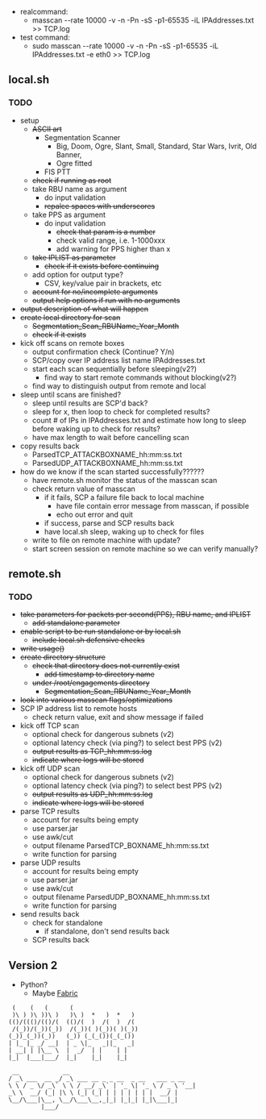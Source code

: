 * realcommand:
    *  masscan --rate 10000 -v -n -Pn -sS -p1-65535 -iL IPAddresses.txt >> TCP.log
* test command: 
    * sudo masscan --rate 10000 -v -n -Pn -sS -p1-65535 -iL IPAddresses.txt -e eth0 >> TCP.log

## local.sh
### TODO
* setup
    * ~~ASCII art~~
        * Segmentation Scanner
            * Big, Doom, Ogre, Slant, Small, Standard, Star Wars, Ivrit, Old Banner, 
            * Ogre fitted
        * FIS PTT
    * ~~check if running as root~~
    * take RBU name as argument
        * do input validation
        * ~~repalce spaces with underscores~~
    * take PPS as argument
        * do input validation
            * ~~check that param is a number~~
            * check valid range, i.e. 1-1000xxx
            * add warning for PPS higher than x
    * ~~take IPLIST as parameter~~
        * ~~check if it exists before continuing~~
    * add option for output type?
        * CSV, key/value pair in brackets, etc
    * ~~account for no/incomplete arguments~~
    * ~~output help options if run with no arguments~~
* ~~output description of what will happen~~
* ~~create local directory for scan~~
    * ~~Segmentation_Scan_RBUName_Year_Month~~
    * ~~check if it exists~~
* kick off scans on remote boxes
    * output confirmation check (Continue? Y/n)
    * SCP/copy over IP address list name IPAddresses.txt
    * start each scan sequentially before sleeping(v2?)
        * find way to start remote commands without blocking(v2?)
    * find way to distinguish output from remote and local
* sleep until scans are finished?
    * sleep until results are SCP'd back?
    * sleep for x, then loop to check for completed results?
    * count # of IPs in IPAddresses.txt and estimate how long to sleep before waking up to check for results?
    * have max length to wait before cancelling scan
* copy results back
    * ParsedTCP_ATTACKBOXNAME_hh:mm:ss.txt
    * ParsedUDP_ATTACKBOXNAME_hh:mm:ss.txt
* how do we know if the scan started successfully??????
    * have remote.sh monitor the status of the masscan scan
    * check return value of masscan
        * if it fails, SCP a failure file back to local machine
            * have file contain error message from masscan, if possible
            * echo out error and quit
        * if success, parse and SCP results back
        * have local.sh sleep, waking up to check for files
    * write to file on remote machine with update?
    * start screen session on remote machine so we can verify manually?

## remote.sh
### TODO
* ~~take parameters for packets per second(PPS), RBU name, and IPLIST~~
    * ~~add standalone parameter~~
* ~~enable script to be run standalone or by local.sh~~
    * ~~include local.sh defensive checks~~
* ~~write usage()~~
* ~~create directory structure~~
    * ~~check that directory does not currently exist~~
        * ~~add timestamp to directory name~~
    * ~~under /root/engagements directory~~
        * ~~Segmentation_Scan_RBUName_Year_Month~~
* ~~look into various masscan flags/optimizations~~
* SCP IP address list to remote hosts
    * check return value, exit and show message if failed
* kick off TCP scan
    * optional check for dangerous subnets (v2)
    * optional latency check (via ping?) to select best PPS (v2)
    * ~~output results as TCP_hh:mm:ss.log~~
    * ~~indicate where logs will be stored~~
* kick off UDP scan
    * optional check for dangerous subnets (v2)
    * optional latency check (via ping?) to select best PPS (v2)
    * ~~output results as UDP_hh:mm:ss.log~~
    * ~~indicate where logs will be stored~~
* parse TCP results
    * account for results being empty
    * use parser.jar
    * use awk/cut
    * output filename ParsedTCP_BOXNAME_hh:mm:ss.txt
    * write function for parsing
* parse UDP results
    * account for results being empty
    * use parser.jar
    * use awk/cut
    * output filename ParsedUDP_BOXNAME_hh:mm:ss.txt
    * write function for parsing
* send results back
    * check for standalone
        * if standalone, don't send results back
    * SCP results back

## Version 2
* Python?
    * Maybe [Fabric](https://www.fabfile.org/)


```
 (    (   (      (                   
 )\ ) )\ ))\ )   )\ )  *   )  *   )  
(()/((()/(()/(  (()/(  )  /(  )  /(  
 /(_))/(_))(_))  /(_))( )(_))( )(_)) 
(_))_(_))(_))   (_)) (_(_())(_(_())  
| |_ |_ _/ __|  | _ \|_   _||_   _|  
| __| | |\__ \  |  _/  | |    | |    
|_|  |___|___/  |_|    |_|    |_|    
```           
```
 __            __                                 
/ _\ ___  __ _/ _\ ___ __ _ _ __  _ __   ___ _ __ 
\ \ / _ \/ _\` \ \ / __/ _\` | '_ \| '_ \ / _ \ '__|
_\ \  __/ (_| |\ \ (_| (_| | | | | | | |  __/ |   
\__/\___|\__, \__/\___\__,_|_| |_|_| |_|\___|_|   
         |___/                                   
```